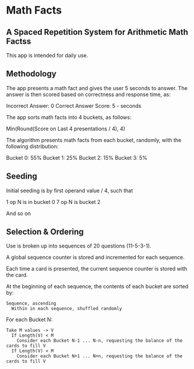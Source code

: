 # Math Facts

## A Spaced Repetition System for Arithmetic Math Factss

This app is intended for daily use.

## Methodology

The app presents a math fact and gives the user 5 seconds to answer.
The answer is then scored based on correctness and response time, as:

Incorrect Answer: 0
Correct Answer Score: 5 - seconds

The app sorts math facts into 4 buckets, as follows:

Min(Round(Score on Last 4 presentations / 4), 4)

The algorithm presents math facts from each bucket, randomly, with the following distribution:

Bucket 0: 55%
Bucket 1: 25%
Bucket 2: 15%
Bucket 3: 5%

## Seeding

Initial seeding is by first operand value / 4, such that

1 op N is in bucket 0
7 op N is bucket 2

And so on

## Selection & Ordering

Use is broken up into sequences of 20 questions (11-5-3-1).

A global sequence counter is stored and incremented for each sequence.

Each time a card is presented, the current sequence counter is stored with the card.

At the beginning of each sequence, the contents of each bucket are sorted by:

```
Sequence, ascending
  Within in each sequence, shuffled randomly
```

For each Bucket N:

```
Take M values -> V
  If Length(V) < M
    Consider each Bucket N-1 ... N-n, requesting the balance of the cards to fill V
  If Length(V) < M
    Consider each Bucket N+1 ... N+n, requesting the balance of the cards to fill V
```
